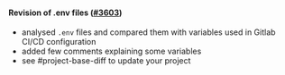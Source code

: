 #### Revision of .env files ([#3603](https://github.com/shopsys/shopsys/pull/3603))

- analysed `.env` files and compared them with variables used in Gitlab CI/CD configuration
- added few comments explaining some variables
- see #project-base-diff to update your project
